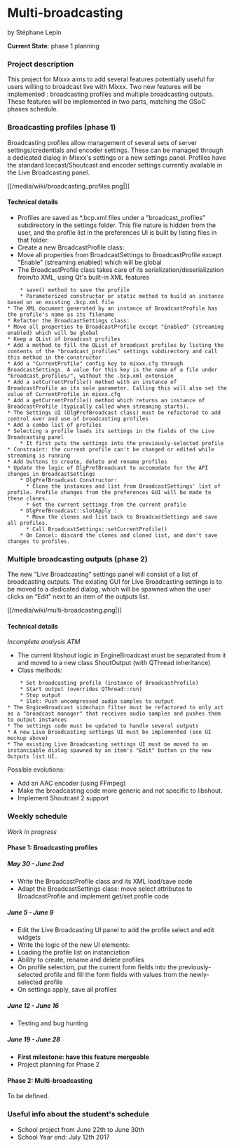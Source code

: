 # Multi-broadcasting

by Stéphane Lepin

**Current State**: phase 1 planning

### Project description

This project for Mixxx aims to add several features potentially useful
for users willing to broadcast live with Mixxx. Two new features will be
implemented : broadcasting profiles and multiple broadcasting outputs.
These features will be implemented in two parts, matching the GSoC
phases schedule.

### Broadcasting profiles (phase 1)

Broadcasting profiles allow management of several sets of server
settings/credentials and encoder settings. These can be managed through
a dedicated dialog in Mixxx's settings or a new settings panel. Profiles
have the standard Icecast/Shoutcast and encoder settings currently
available in the Live Broadcasting panel.

[[/media/wiki/broadcasting_profiles.png|]]

#### Technical details

  - Profiles are saved as \*.bcp.xml files under a "broadcast\_profiles"
    subdirectory in the settings folder. This file nature is hidden from
    the user, and the profile list in the preferences UI is built by
    listing files in that folder.
  - Create a new BroadcastProfile class:
  - Move all properties from BroadcastSettings to BroadcastProfile
    except "Enable" (streaming enabled) which will be global
  - The BroadcastProfile class takes care of its
    serialization/deserialization from/to XML, using Qt's built-in XML
    features

<!-- end list -->

``` 
    * save() method to save the profile
    * Parameterized constructor or static method to build an instance based on an existing .bcp.xml file
* The XML document generated by an instance of BroadcastProfile has the profile's name as its filename
* Refactor the BroadcastSettings class:
* Move all properties to BroadcastProfile except "Enabled" (streaming enabled) which will be global
* Keep a QList of broadcast profiles
* Add a method to fill the QList of broadcast profiles by listing the contents of the "broadcast_profiles" settings subdirectory and call this method in the constructor
* Add a "CurrentProfile" config key to mixxx.cfg through BroadcastSettings. A value for this key is the name of a file under "broadcast_profiles/", without the .bcp.xml extension
* Add a setCurrentProfile() method with an instance of BroadcastProfile as its sole parameter. Calling this will also set the value of CurrentProfile in mixxx.cfg
* Add a getCurrentProfile() method which returns an instance of BroadcastProfile (typically called when streaming starts).
* The Settings UI (DlgPrefBroadcast class) must be refactored to add control over and use of broadcasting profiles
* Add a combo list of profiles
* Selecting a profile loads its settings in the fields of the Live Broadcasting panel
    * It first puts the settings into the previously-selected profile
* Constraint: the current profile can't be changed or edited while streaming is running
* Add buttons to create, delete and rename profiles
* Update the logic of DlgPrefBroadcast to accomodate for the API changes in BroadcastSettings
    * DlgPrefBroadcast Constructor:
      * Clone the instances and list from BroadcastSettings' list of profile. Profile changes from the preferences GUI will be made to these clones.
      * Get the current settings from the current profile 
    * DlgPrefBroadcast::slotApply :
      * Move the clones and list back to BroadcastSettings and save all profiles.
      * Call BroadcastSettings::setCurrentProfile()
    * On Cancel: discard the clones and cloned list, and don't save changes to profiles.
```

### Multiple broadcasting outputs (phase 2)

The new “Live Broadcasting” settings panel will consist of a list of
broadcasting outputs. The existing GUI for Live Broadcasting settings is
to be moved to a dedicated dialog, which will be spawned when the user
clicks on “Edit” next to an item of the outputs list.

[[/media/wiki/multi-broadcasting.png|]]

#### Technical details

*Incomplete analysis ATM*

  - The current libshout logic in EngineBroadcast must be separated from
    it and moved to a new class ShoutOutput (with QThread inheritance)
  - Class methods:

<!-- end list -->

``` 
    * Set broadcasting profile (instance of BroadcastProfile)
    * Start output (overrides QThread::run)
    * Stop output
    * Slot: Push uncompressed audio samples to output
* The EngineBroadcast sidechain filter must be refactored to only act as a "broadcast manager" that receives audio samples and pushes them to output instances
* The settings code must be updated to handle several outputs
* A new Live Broadcasting settings UI must be implemented (see UI mockup above)
* The existing Live Broadcasting settings UI must be moved to an instanciable dialog spawned by an item's "Edit" button in the new Outputs list UI.
```

<span class="underline">Possible evolutions</span>:

  - Add an AAC encoder (using FFmpeg)
  - Make the broadcasting code more generic and not specific to
    libshout.
  - Implement Shoutcast 2 support

### Weekly schedule

*Work in progress*

#### Phase 1: Broadcasting profiles

##### May 30 - June 2nd

  - Write the BroadcastProfile class and its XML load/save code
  - Adapt the BroadcastSettings class: move select attributes to
    BroadcastProfile and implement get/set profile code

##### June 5 - June 9

  - Edit the Live Broadcasting UI panel to add the profile select and
    edit widgets
  - Write the logic of the new UI elements:
  - Loading the profile list on instanciation
  - Ability to create, rename and delete profiles
  - On profile selection, put the current form fields into the
    previously-selected profile and fill the form fields with values
    from the newly-selected profile
  - On settings apply, save all profiles

##### June 12 - June 16

  - Testing and bug hunting

##### June 19 - June 28

  - **First milestone: have this feature mergeable**
  - Project planning for Phase 2

#### Phase 2: Multi-broadcasting

To be defined.

### Useful info about the student's schedule

  - School project from June 22th to June 30th
  - School Year end: July 12th 2017

